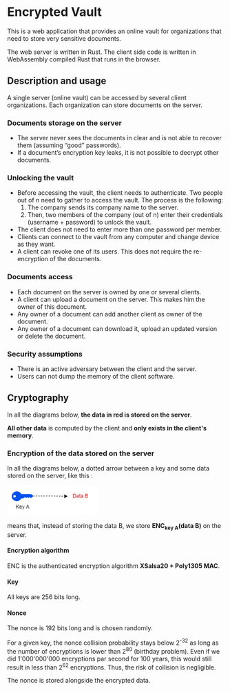 # Encrypted Vault
This is a web application that provides an online vault for organizations that need to store very sensitive documents.

The web server is written in Rust. The client side code is written in WebAssembly compiled Rust that runs in the browser.

## Description and usage

A single server (online vault) can be accessed by several client organizations. Each organization can store documents on the server.

### Documents storage on the server
- The server never sees the documents in clear and is not able to recover them (assuming “good” passwords).
- If a document’s encryption key leaks, it is not possible to decrypt other documents.
### Unlocking the vault
- Before accessing the vault, the client needs to authenticate. Two people out of n need to gather to access the vault. The process is the following:
    1. The company sends its company name to the server. 
    2. Then, two members of the company (out of n) enter their credentials (username + password) to unlock the vault.
- The client does not need to enter more than one password per member.
- Clients can connect to the vault from any computer and change device as they want.
- A client can revoke one of its users. This does not require the re-encryption of the documents.
### Documents access
- Each document on the server is owned by one or several clients.
- A client can upload a document on the server. This makes him the owner of this document.
- Any owner of a document can add another client as owner of the document.
- Any owner of a document can download it, upload an updated version or delete the document.

### Security assumptions

- There is an active adversary between the client and the server.
- Users can not dump the memory of the client software.

## Cryptography

In all the diagrams below, **the data in red is stored on the server**.

**All other data** is computed by the client and **only exists in the client's memory**.

### Encryption of the data stored on the server

In all the diagrams below, a dotted arrow between a key and some data stored on the server, like this :

![](readme-images/dotted%20arrow%20example.drawio.png)

means that, instead of storing the data B, we store **ENC<sub>key A</sub>(data B)** on the server.

#### Encryption algorithm

ENC is the authenticated encryption algorithm **XSalsa20 + Poly1305 MAC**.

#### Key

All keys are 256 bits long.

#### Nonce

The nonce is 192 bits long and is chosen randomly.

For a given key, the nonce collision probability stays below 2<sup>-32</sup> as long as the number of encryptions is lower than 2<sup>80</sup> (birthday problem). Even if we did 1'000'000'000 encryptions par second for 100 years, this would still result in less than 2<sup>62</sup> encryptions. Thus, the risk of collision is negligible.

The nonce is stored alongside the encrypted data.

